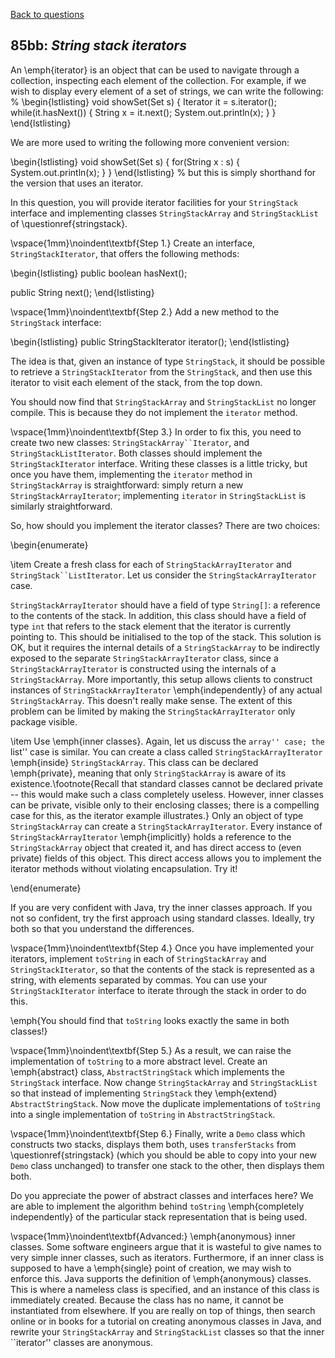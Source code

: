 [Back to questions](../README.md)

## 85bb: *String stack iterators*

An \emph{iterator} is an object that can be used to navigate through a collection, inspecting each element of
the collection.  For example, if we wish to display every element of a set of strings, we can write the following:
%
\begin{lstlisting}
void showSet(Set<String> s) {
	Iterator<String> it = s.iterator();
	while(it.hasNext()) {
		String x = it.next();
		System.out.println(x);
	}
}
\end{lstlisting}

We are more used to writing the following more convenient version:

\begin{lstlisting}
void showSet(Set<String> s) {
	for(String x : s) {
		System.out.println(x);
	}
}
\end{lstlisting}
%
but this is simply shorthand for the version that uses an iterator.

In this question, you will provide iterator facilities for your `StringStack`
interface and implementing classes `StringStackArray` and `StringStackList`
of \questionref{stringstack}.

\vspace{1mm}\noindent\textbf{Step 1.} Create an interface, `StringStackIterator`, that offers the following methods:

\begin{lstlisting}
public boolean hasNext();
	
public String next();
\end{lstlisting}


\vspace{1mm}\noindent\textbf{Step 2.} Add a new method to the `StringStack` interface:

\begin{lstlisting}
public StringStackIterator iterator();
\end{lstlisting}

The idea is that, given an instance of type `StringStack`, it should be
possible to retrieve a `StringStackIterator` from the `StringStack`,
and then use this iterator to visit each element of the stack, from the top down.

You should now find that `StringStackArray` and `StringStackList` no
longer compile.  This is because they do not implement the `iterator` method.

\vspace{1mm}\noindent\textbf{Step 3.}
In order to fix this, you need to create two new classes: `StringStackArray``Iterator`,
and `StringStackListIterator`.  Both classes should implement the `StringStackIterator`
interface.  Writing these classes is a little tricky, but once you have them, implementing
the `iterator` method in `StringStackArray` is straightforward: simply
return a new `StringStackArrayIterator`; implementing `iterator` in
`StringStackList` is similarly straightforward.

So, how should you implement the iterator classes?  There are two choices:

\begin{enumerate}

\item Create a fresh class for each of `StringStackArrayIterator` and `StringStack``ListIterator`.
Let us consider the `StringStackArrayIterator` case.

`StringStackArrayIterator` should have a field of type `String[]`: a reference to the contents of the stack.
In addition, this class should have a field of type `int` that refers to the stack element that the iterator is currently
pointing to.  This should be initialised to the top of the stack.  This solution is OK, but it requires the internal details of
a `StringStackArray` to be indirectly exposed to the separate `StringStackArrayIterator` class, since a
`StringStackArrayIterator` is constructed using the internals of a `StringStackArray`.  More importantly,
this setup allows clients to construct instances of `StringStackArrayIterator` \emph{independently} of any actual
`StringStackArray`.  This doesn't really make sense.  The extent of this problem can be limited by making the
`StringStackArrayIterator` only package visible.

\item Use \emph{inner classes}.  Again, let us discuss the ``array'' case; the ``list'' case is similar.
You can create a class called `StringStackArrayIterator` \emph{inside} `StringStackArray`.
This class can be declared \emph{private}, meaning that only `StringStackArray` is aware of its
existence.\footnote{Recall that standard classes cannot be declared private -- this would make such a class
completely useless.  However, inner classes can be private, visible only to their enclosing classes; there
is a compelling case for this, as the iterator example illustrates.}  Only an object of type `StringStackArray`
can create a `StringStackArrayIterator`.  Every instance of `StringStackArrayIterator` \emph{implicitly}
holds a reference to the `StringStackArray` object that created it, and has direct access to (even private)
fields of this object.  This direct access allows you to implement the iterator methods without violating encapsulation.
Try it!

\end{enumerate}

If you are very confident with Java, try the inner classes approach.  If you not so confident, try the first approach
using standard classes.  Ideally, try both so that you understand the differences.

\vspace{1mm}\noindent\textbf{Step 4.}
Once you have implemented your iterators, implement `toString` in each of `StringStackArray` and
`StringStackIterator`, so that the contents of the stack is represented as a string, with elements separated by commas.
You can use your `StringStackIterator` interface to iterate through the stack in order to do this.

\emph{You should find that `toString` looks exactly the same in both classes!}

\vspace{1mm}\noindent\textbf{Step 5.}
As a result, we can raise the implementation of `toString` to a more abstract level.  Create an \emph{abstract}
class, `AbstractStringStack` which implements the `StringStack` interface.  Now change `StringStackArray`
and `StringStackList` so that instead of implementing `StringStack` they \emph{extend}
`AbstractStringStack`.  Now move the duplicate implementations of `toString` into a single implementation
of `toString` in `AbstractStringStack`.

\vspace{1mm}\noindent\textbf{Step 6.}
Finally, write a `Demo` class which constructs two stacks, displays them both, uses
`transferStacks` from \questionref{stringstack} (which you should be able to copy into your new
`Demo` class unchanged) to transfer one stack to the other, then displays them both.

Do you appreciate the power of abstract classes and interfaces here?  We are able to implement the algorithm
behind `toString` \emph{completely independently} of the particular stack representation that is being used.

\vspace{1mm}\noindent\textbf{Advanced:} \emph{anonymous} inner classes.  Some software engineers argue that it is
wasteful to give names to very simple inner classes, such as iterators.  Furthermore, if an inner class is
supposed to have a \emph{single} point of creation, we may wish to enforce this.  Java supports the definition of
\emph{anonymous} classes.  This is where a nameless class is specified, and an instance of this class is immediately
created.  Because the class has no name, it cannot be instantiated from elsewhere.  If you are really on top of things,
then search online or in books for a tutorial on creating anonymous classes in Java, and rewrite your `StringStackArray`
and `StringStackList` classes so that the inner ``iterator'' classes are anonymous.
